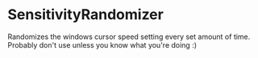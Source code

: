 # SensitivityRandomizer
Randomizes the windows cursor speed setting every set amount of time. Probably don't use unless you know what you're doing :)